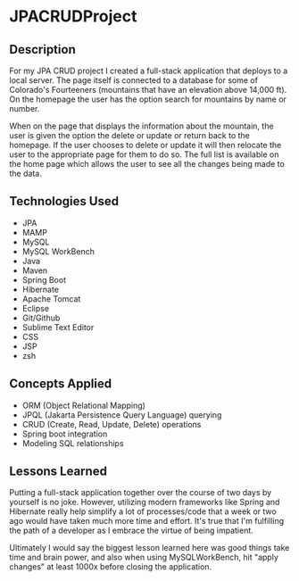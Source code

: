 # JPACRUDProject
## Description
For my JPA CRUD project I created a full-stack application that deploys to a local server. The page itself is connected to a database for some of Colorado's Fourteeners (mountains that have an elevation above 14,000 ft). On the homepage the user has the option search for mountains by name or number. 

When on the page that displays the information about the mountain, the user is given the option the delete or update or return back to the homepage. If the user chooses to delete or update it will then relocate the user to the appropriate page for them to do so. The full list is available on the home page which allows the user to see all the changes being made to the data.

## Technologies Used
- JPA
- MAMP
- MySQL
- MySQL WorkBench
- Java
- Maven
- Spring Boot
- Hibernate
- Apache Tomcat
- Eclipse
- Git/Github
- Sublime Text Editor
- CSS
- JSP
- zsh

## Concepts Applied
- ORM (Object Relational Mapping)
- JPQL (Jakarta Persistence Query Language) querying
- CRUD (Create, Read, Update, Delete) operations
- Spring boot integration
- Modeling SQL relationships

## Lessons Learned
Putting a full-stack application together over the course of two days by yourself is no joke. However, utilizing modern frameworks like Spring and Hibernate really help simplify a lot of processes/code that a week or two ago would have taken much more time and effort. It's true that I'm fulfilling the path of a developer as I embrace the virtue of being impatient. 

Ultimately I would say the biggest lesson learned here was good things take time and brain power, and also when using MySQLWorkBench, hit "apply changes" at least 1000x before closing the application.